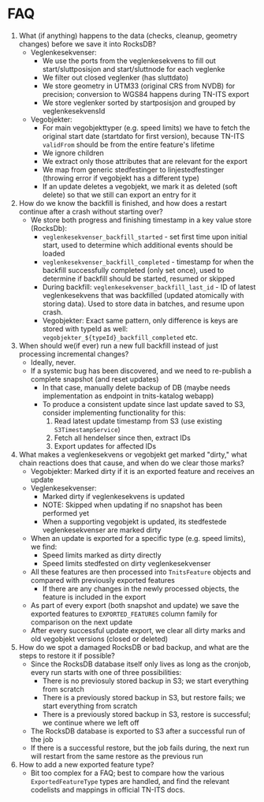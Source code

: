 # FAQ

1. What (if anything) happens to the data (checks, cleanup, geometry changes) before we save it into RocksDB?
    - Veglenkesekvenser:
        - We use the ports from the veglenkesekvens to fill out start/sluttposisjon and start/sluttnode for each veglenke
        - We filter out closed veglenker (has sluttdato)
        - We store geometry in UTM33 (original CRS from NVDB) for precision; conversion to WGS84 happens during TN-ITS export
        - We store veglenker sorted by startposisjon and grouped by veglenkesekvensId
    - Vegobjekter:
        - For main vegobjekttyper (e.g. speed limits) we have to fetch the original start date (startdato for first version), because TN-ITS `validFrom` should be from the entire feature's lifetime
        - We ignore children
        - We extract only those attributes that are relevant for the export
        - We map from generic stedfestinger to linjestedfestinger (throwing error if vegobjekt has a different type)
        - If an update deletes a vegobjekt, we mark it as deleted (soft delete) so that we still can export an entry for it
2. How do we know the backfill is finished, and how does a restart continue after a crash without starting over?
    - We store both progress and finishing timestamp in a key value store (RocksDb):
        - `veglenkesekvenser_backfill_started` - set first time upon initial start, used to determine which additional events should be loaded
        - `veglenkesekvenser_backfill_completed` - timestamp for when the backfill successfully completed (only set once), used to determine if backfill should be started, resumed or skipped
        - During backfill: `veglenkesekvenser_backfill_last_id` - ID of latest veglenkesekvens that was backfilled (updated atomically with storing data). Used to store data in batches, and resume upon crash.
        - Vegobjekter: Exact same pattern, only difference is keys are stored with typeId as well: `vegobjekter_${typeId}_backfill_completed` etc.
3. When should we(if ever) run a new full backfill instead of just processing incremental changes?
    - Ideally, never.
    - If a systemic bug has been discovered, and we need to re-publish a complete snapshot (and reset updates)
        - In that case, manually delete backup of DB (maybe needs implementation as endpoint in tnits-katalog webapp)
        - To produce a consistent update since last update saved to S3, consider implementing functionality for this:
            1. Read latest update timestamp from S3 (use existing `S3TimestampService`)
            2. Fetch all hendelser since then, extract IDs
            3. Export updates for affected IDs
4. What makes a veglenkesekvens or vegobjekt get marked "dirty," what chain reactions does that cause, and when do we clear those marks?
    - Vegobjekter: Marked dirty if it is an exported feature and receives an update
    - Veglenkesekvenser:
        - Marked dirty if veglenkesekvens is updated
        - NOTE: Skipped when updating if no snapshot has been performed yet
        - When a supporting vegobjekt is updated, its stedfestede veglenkesekvenser are marked dirty
    - When an update is exported for a specific type (e.g. speed limits), we find:
        - Speed limits marked as dirty directly
        - Speed limits stedfested on dirty veglenkesekvenser
    - All these features are then processed into `TnitsFeature` objects and compared with previously exported features
        - If there are any changes in the newly processed objects, the feature is included in the export
    - As part of every export (both snapshot and update) we save the exported features to `EXPORTED_FEATURES` column family for comparison on the next update
    - After every successful update export, we clear all dirty marks and old vegobjekt versions (closed or deleted)
5. How do we spot a damaged RocksDB or bad backup, and what are the steps to restore it if possible?
    - Since the RocksDB database itself only lives as long as the cronjob, every run starts with one of three possibilities:
        - There is no previosuly stored backup in S3; we start everything from scratch
        - There is a previously stored backup in S3, but restore fails; we start everything from scratch
        - There is a previously stored backup in S3, restore is successful; we continue where we left off
    - The RocksDB database is exported to S3 after a successful run of the job
    - If there is a successful restore, but the job fails during, the next run will restart from the same restore as the previous run
6. How to add a new exported feature type?
    - Bit too complex for a FAQ; best to compare how the various `ExportedFeatureType` types are handled, and find the relevant codelists and mappings in official TN-ITS docs.
